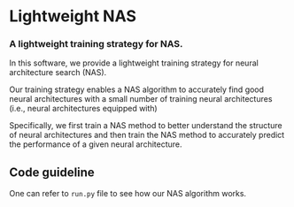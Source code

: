 # Lightweight NAS
### A lightweight training strategy for NAS. 

In this software, we provide a lightweight training strategy for neural architecture search (NAS). 

Our training strategy enables a NAS algorithm to accurately find good neural architectures with a small number of training neural architectures (i.e., neural architectures equipped with)

Specifically, we first train a NAS method to better understand the structure of neural architectures and then train the NAS method to accurately predict the performance of a given neural architecture.


## Code guideline

One can refer to ```run.py``` file to see how our NAS algorithm works.
